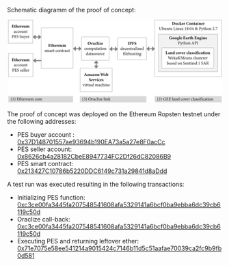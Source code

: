 Schematic diagramm of the proof of concept:

![POC](/images/poc.png)

The proof of concept was deployed on the Ethereum Ropsten testnet under the following addresses:

- PES buyer account :[ 0x37D148701557ae93694b190EA73a5a27e8F0acCc ](http://ropsten.etherscan.io/address/0x37D148701557ae93694b190EA73a5a27e8F0acCc)
- PES seller account: [0x8626cb4a28182CbeE8947734FC2Df26dC82086B9](https://ropsten.etherscan.io/address/0x8626cb4a28182cbee8947734fc2df26dc82086b9)
- PES smart contract: [0x213427C10786b5220DDC6149c731a29841d8aDdd](https://ropsten.etherscan.io/address/0x213427c10786b5220ddc6149c731a29841d8addd)

A test run was executed resulting in the following transactions:

- Initializing PES function: [0xc3ce00fa3445fa207548541608afa5329141a6bcf0ba9ebba6dc39cb6119c50d](https://ropsten.etherscan.io/tx/0xc3ce00fa3445fa207548541608afa5329141a6bcf0ba9ebba6dc39cb6119c50d)
- Oraclize call-back: [0xc3ce00fa3445fa207548541608afa5329141a6bcf0ba9ebba6dc39cb6119c50d](https://ropsten.etherscan.io/tx/0xc3ce00fa3445fa207548541608afa5329141a6bcf0ba9ebba6dc39cb6119c50d#internal)
- Executing PES and returning leftover ether: [0x71e7075e58ee541214a9015424c7146b11d5c51aafae70039ca2fc9b9fb0d581](https://ropsten.etherscan.io/tx/0x71e7075e58ee541214a9015424c7146b11d5c51aafae70039ca2fc9b9fb0d581)
